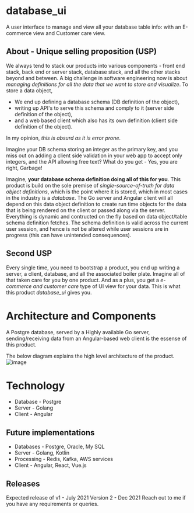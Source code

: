 # database_ui
A user interface to manage and view all your database table info: with an E-commerce view and Customer care view.

## About - Unique selling proposition (USP)
We always tend to stack our products into various components - front end stack, back end or server stack, database stack, and all the other stacks beyond and between. A big challenge in software engineering now is about _managing definitions for all the data that we want to store and visualize_. 
To store a data object,
- We end up defining a database schema (DB definition of the object),
- writing up API's to serve this schema and comply to it (server side definition of the object), 
- and a web based client which also has its own definition (client side definition of the object).

In my opinion, _this is absurd as it is error prone_. 

Imagine your DB schema storing an integer as the primary key, and you miss out on adding a client side validation in your web app to accept only integers, and the API allowing free text? What do you get - Yes, you are right, Garbage! 

Imagine, **your database schema definition doing all of this for you**. This product is build on the sole premise of _single-source-of-truth for data object definitions_, which is the point where it is stored, which in most cases in the industry is a _database_. 
The Go server and Angular client will all depend on this data object definition to create run time objects for the data that is being rendered on the client or passed along via the server. Everything is dynamic and contructed on the fly based on data object/table schema definition fetches. The schema definition is valid across the current user session, and hence is not be altered while user sessions are in progress (this can have unintended consequences).

## Second USP
Every single time, you need to bootstrap a product, you end up writing a server, a client, database, and all the associated boiler plate. Imagine all of that taken care for you by one product. And as a plus, you get a _e-commerce and customer care_ type of UI view for your data. 
This is what this product _database_ui_ gives you.

# Architecture and Components

A Postgre database, served by a Highly available Go server, sending/receiving data from an Angular-based web client is the essense of this product.

The below diagram explains the high level architecture of the product.
![image](https://user-images.githubusercontent.com/49153293/111121145-4be5c180-8592-11eb-902b-3503d5a5dcac.png)

# Technology
- Database - Postgre
- Server - Golang
- Client - Angular

## Future implementations
- Databases - Postgre, Oracle, My SQL
- Server - Golang, Kotlin
- Processing - Redis, Kafka, AWS services
- Client - Angular, React, Vue.js

## Releases
Expected release of v1 - July 2021
Version 2 - Dec 2021
Reach out to me if you have any requirements or queries.

